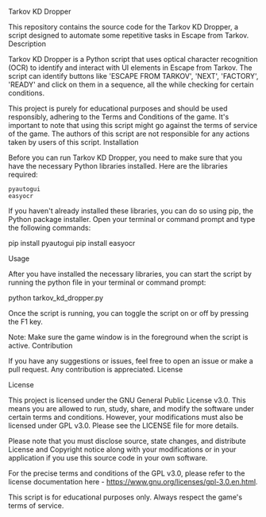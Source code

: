 Tarkov KD Dropper

This repository contains the source code for the Tarkov KD Dropper, a script designed to automate some repetitive tasks in Escape from Tarkov.
Description

Tarkov KD Dropper is a Python script that uses optical character recognition (OCR) to identify and interact with UI elements in Escape from Tarkov. The script can identify buttons like 'ESCAPE FROM TARKOV', 'NEXT', 'FACTORY', 'READY' and click on them in a sequence, all the while checking for certain conditions.

This project is purely for educational purposes and should be used responsibly, adhering to the Terms and Conditions of the game. It's important to note that using this script might go against the terms of service of the game. The authors of this script are not responsible for any actions taken by users of this script.
Installation

Before you can run Tarkov KD Dropper, you need to make sure that you have the necessary Python libraries installed. Here are the libraries required:

    pyautogui
    easyocr

If you haven't already installed these libraries, you can do so using pip, the Python package installer. Open your terminal or command prompt and type the following commands:

pip install pyautogui
pip install easyocr

Usage

After you have installed the necessary libraries, you can start the script by running the python file in your terminal or command prompt:

python tarkov_kd_dropper.py

Once the script is running, you can toggle the script on or off by pressing the F1 key.

Note: Make sure the game window is in the foreground when the script is active.
Contribution

If you have any suggestions or issues, feel free to open an issue or make a pull request. Any contribution is appreciated.
License

License

This project is licensed under the GNU General Public License v3.0. This means you are allowed to run, study, share, and modify the software under certain terms and conditions. However, your modifications must also be licensed under GPL v3.0. Please see the LICENSE file for more details.

Please note that you must disclose source, state changes, and distribute License and Copyright notice along with your modifications or in your application if you use this source code in your own software.

For the precise terms and conditions of the GPL v3.0, please refer to the license documentation here - https://www.gnu.org/licenses/gpl-3.0.en.html.

This script is for educational purposes only. Always respect the game's terms of service.
